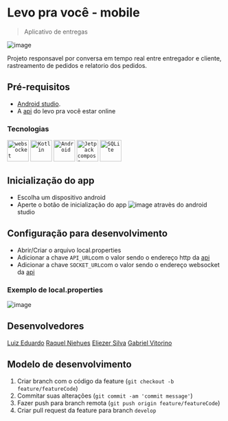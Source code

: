 # Levo pra você - mobile
> Aplicativo de entregas

![image](https://github.com/Levo-pra-voce/mobile/assets/77634037/65c6684e-c90e-40f9-9f21-40a50aaf7dc1)

Projeto responsavel por conversa em tempo real entre entregador e cliente, rastreamento de pedidos e relatorio dos pedidos.

## Pré-requisitos
* [Android studio](https://developer.android.com/studio).
* A [api](https://github.com/Levo-pra-voce/backend) do levo pra você estar online

### Tecnologias
<div>
	<code><img width="50" src="https://user-images.githubusercontent.com/25181517/187070862-03888f18-2e63-4332-95fb-3ba4f2708e59.png" alt="websocket" title="websocket"/></code>
	<code><img width="50" src="https://user-images.githubusercontent.com/25181517/185062810-7ee0c3d2-17f2-4a98-9d8a-a9576947692b.png" alt="Kotlin" title="Kotlin"/></code>
	<code><img width="50" src="https://user-images.githubusercontent.com/25181517/117269608-b7dcfb80-ae58-11eb-8e66-6cc8753553f0.png" alt="Android" title="Android"/></code>
  <code><img width="50" src="https://blogger.googleusercontent.com/img/b/R29vZ2xl/AVvXsEjC97Z8BResg5dlPqczsRCFhP6zewWX0X0e7fVPG-G7PuUZwwZVsi9OPoqJYkgqT2h0FI95SsmWzVEgpt8b8HAqFiIxZ98TFtY4lE0b8UrtVJ2HrJebRwl6C9DslsQDl9KnBIrdHS6LtkY/s1600/jetpack+compose+icon_RGB.png" alt="Jetpack compose" title="Jetpack compose"/></code>
	<code><img width="50" src="https://github.com/marwin1991/profile-technology-icons/assets/136815194/82df4543-236b-4e45-9604-5434e3faab17" alt="SQLite" title="SQLite"/></code>
</div>

## Inicialização do app
- Escolha um dispositivo android 
- Aperte o botão de inicialização do app ![image](https://github.com/Levo-pra-voce/mobile/assets/77634037/c43afb25-42c4-4359-84ba-3c2de2cba8df) atravès do android studio

## Configuração para desenvolvimento

- Abrir/Criar o arquivo local.properties
- Adicionar a chave `API_URL`com o valor sendo o endereço http da [api](https://github.com/Levo-pra-voce/backend)
- Adicionar a chave `SOCKET_URL`com o valor sendo o endereço websocket da [api](https://github.com/Levo-pra-voce/backend)
### Exemplo de local.properties
![image](https://github.com/Levo-pra-voce/mobile/assets/77634037/5ec794eb-7897-4d2d-be3f-0c98e18392a5)

## Desenvolvedores

[Luiz Eduardo](https://github.com/luiz-eduardo14)
[Raquel Niehues](https://github.com/ahnaoRaquel)
[Eliezer Silva](https://github.com/Eliezer-TEC)
[Gabriel Vitorino](https://github.com/Tr00vuada)

## Modelo de desenvolvimento 

1. Criar branch com o código da feature (`git checkout -b feature/featureCode`)
2. Commitar suas alterações (`git commit -am 'commit message'`)
3. Fazer push para branch remota (`git push origin feature/featureCode`)
4. Criar pull request da feature para branch `develop`

[levo-pra-voce-api-url]: https://github.com/Levo-pra-voce/backend
